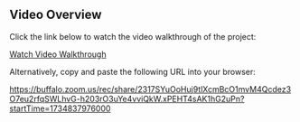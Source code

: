 ## Video Overview

Click the link below to watch the video walkthrough of the project:

[Watch Video Walkthrough](https://buffalo.zoom.us/rec/share/2317SYuOoHuj9tlXcmBcO1mvM4Qcdez3O7eu2rfqSWLhvG-h203rO3uYe4vviQkW.xPEHT4sAK1hG2uPn?startTime=1734837976000)

Alternatively, copy and paste the following URL into your browser:

https://buffalo.zoom.us/rec/share/2317SYuOoHuj9tlXcmBcO1mvM4Qcdez3O7eu2rfqSWLhvG-h203rO3uYe4vviQkW.xPEHT4sAK1hG2uPn?startTime=1734837976000